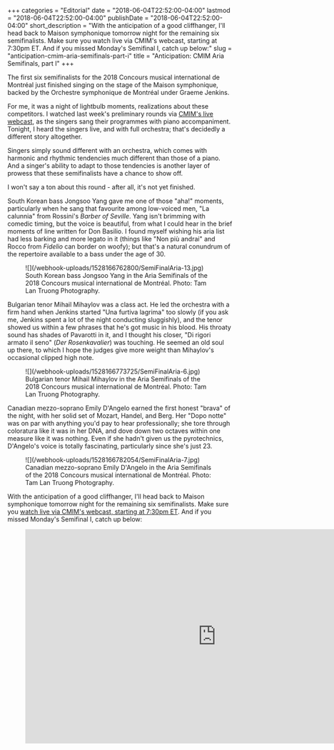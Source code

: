 +++
categories = "Editorial"
date = "2018-06-04T22:52:00-04:00"
lastmod = "2018-06-04T22:52:00-04:00"
publishDate = "2018-06-04T22:52:00-04:00"
short_description = "With the anticipation of a good cliffhanger, I'll head back to Maison symphonique tomorrow night for the remaining six semifinalists. Make sure you watch live via CMIM's webcast, starting at 7:30pm ET. And if you missed Monday's Semifinal I, catch up below:"
slug = "anticipation-cmim-aria-semifinals-part-i"
title = "Anticipation: CMIM Aria Semifinals, part I"
+++

The first six semifinalists for the 2018 Concours musical international de Montréal just finished singing on the stage of the Maison symphonique, backed by the Orchestre symphonique de Montréal under Graeme Jenkins.

For me, it was a night of lightbulb moments, realizations about these competitors. I watched last week's preliminary rounds via [CMIM's live webcast](https://concoursmontreal.ca/en/live), as the singers sang their programmes with piano accompaniment. Tonight, I heard the singers live, and with full orchestra; that's decidedly a different story altogether. 

Singers simply sound different with an orchestra, which comes with harmonic and rhythmic tendencies much different than those of a piano. And a singer's ability to adapt to those tendencies is another layer of prowess that these semifinalists have a chance to show off.

I won't say a ton about this round - after all, it's not yet finished. 

South Korean bass Jongsoo Yang gave me one of those "aha!" moments, particularly when he sang that favourite among low-voiced men, "La calunnia" from Rossini's *Barber of Seville*. Yang isn't brimming with comedic timing, but the voice is beautiful, from what I could hear in the brief moments of line written for Don Basilio. I found myself wishing his aria list had less barking and more legato in it (things like "Non più andrai" and Rocco from *Fidelio* can border on woofy); but that's a natural conundrum of the repertoire available to a bass under the age of 30. 

<figure data-type="image">
![](/webhook-uploads/1528166762800/SemiFinalAria-13.jpg)
<figcaption>South Korean bass Jongsoo Yang in the Aria Semifinals of the 2018 Concours musical international de Montréal. Photo: Tam Lan Truong Photography.</figcaption>
</figure>

Bulgarian tenor Mihail Mihaylov was a class act. He led the orchestra with a firm hand when Jenkins started "Una furtiva lagrima" too slowly (if you ask me, Jenkins spent a lot of the night conducting sluggishly), and the tenor showed us within a few phrases that he's got music in his blood. His throaty sound has shades of Pavarotti in it, and I thought his closer, "Di rigori armato il seno" (*Der Rosenkavalier*) was touching. He seemed an old soul up there, to which I hope the judges give more weight than Mihaylov's occasional clipped high note.

<figure data-type="image">
![](/webhook-uploads/1528166773725/SemiFinalAria-6.jpg)
<figcaption>Bulgarian tenor Mihail Mihaylov in the Aria Semifinals of the 2018 Concours musical international de Montréal. Photo: Tam Lan Truong Photography.</figcaption>
</figure>

Canadian mezzo-soprano Emily D'Angelo earned the first honest "brava" of the night, with her solid set of Mozart, Handel, and Berg. Her "Dopo notte" was on par with anything you'd pay to hear professionally; she tore through coloratura like it was in her DNA, and dove down two octaves within one measure like it was nothing. Even if she hadn't given us the pyrotechnics, D'Angelo's voice is totally fascinating, particularly since she's just 23.

<figure data-type="image">
![](/webhook-uploads/1528166782054/SemiFinalAria-7.jpg)
<figcaption>Canadian mezzo-soprano Emily D'Angelo in the Aria Semifinals of the 2018 Concours musical international de Montréal. Photo: Tam Lan Truong Photography.</figcaption>
</figure>

With the anticipation of a good cliffhanger, I'll head back to Maison symphonique tomorrow night for the remaining six semifinalists. Make sure you [watch live via CMIM's webcast, starting at 7:30pm ET](https://concoursmontreal.ca/en/live). And if you missed Monday's Semifinal I, catch up below:

<figure data-type="video">
<iframe width="854" height="480" src="https://www.youtube.com/embed/
NJbJQouWBg4" frameborder="0" allow="autoplay; encrypted-media" allowfullscreen></iframe>
</figure>
